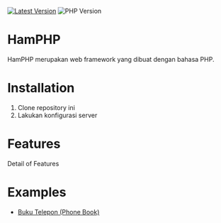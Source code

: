 [![Latest Version](https://img.shields.io/badge/HamPHP-v1.0.0--Alpha-blue.svg)](https://github.com/robisemicolon/HamPHP/releases/tag/HamPHP-v1.0.0-Alpha)
![PHP Version](https://img.shields.io/badge/PHP%20Version->=%207.1-yellowgreen.svg)

# HamPHP

HamPHP merupakan web framework yang dibuat dengan bahasa PHP.


Installation
============

1. Clone repository ini
2. Lakukan konfigurasi server

Features
========

Detail of Features


Examples
========

* [Buku Telepon (Phone Book)](https://github.com/robisemicolon/HamPHPBukuTelepon)

